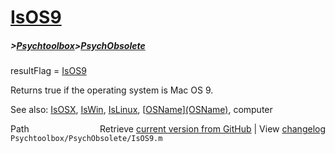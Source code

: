 # [IsOS9](IsOS9)
##### >[Psychtoolbox](Psychtoolbox)>[PsychObsolete](PsychObsolete)

resultFlag = [IsOS9](IsOS9)  
  
Returns true if the operating system is Mac OS 9.  
  
See also: [IsOSX](IsOSX), [IsWin](IsWin), [IsLinux](IsLinux), [[OSName](OSName)][(OSName)]((OSName)), computer  




<div class="code_header" style="text-align:right;">
  <span style="float:left;">Path&nbsp;&nbsp;</span> <span class="counter">Retrieve <a href=
  "https://raw.github.com/Psychtoolbox-3/Psychtoolbox-3/beta/Psychtoolbox/PsychObsolete/IsOS9.m">current version from GitHub</a> | View <a href=
  "https://github.com/Psychtoolbox-3/Psychtoolbox-3/commits/beta/Psychtoolbox/PsychObsolete/IsOS9.m">changelog</a></span>
</div>
<div class="code">
  <code>Psychtoolbox/PsychObsolete/IsOS9.m</code>
</div>

